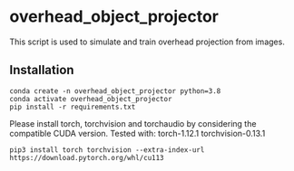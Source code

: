# overhead_object_projector
This script is used to simulate and train overhead projection from images.

## Installation
```
conda create -n overhead_object_projector python=3.8
conda activate overhead_object_projector
pip install -r requirements.txt
```

Please install torch, torchvision and torchaudio by considering the compatible CUDA version. Tested with:
torch-1.12.1
torchvision-0.13.1

```
pip3 install torch torchvision --extra-index-url https://download.pytorch.org/whl/cu113
```
